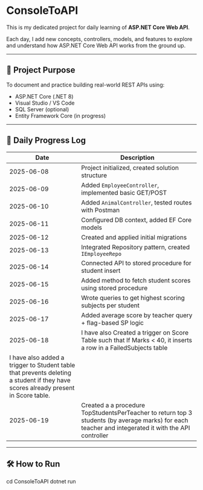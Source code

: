 # ConsoleToAPI

This is my dedicated project for daily learning of **ASP.NET Core Web API**.

Each day, I add new concepts, controllers, models, and features to explore and understand how ASP.NET Core Web API works from the ground up.

---

## 📌 Project Purpose

To document and practice building real-world REST APIs using:
- ASP.NET Core (.NET 8)
- Visual Studio / VS Code
- SQL Server (optional)
- Entity Framework Core (in progress)

---

## 📅 Daily Progress Log

| Date       | Description                                                  |
|------------|--------------------------------------------------------------|
| 2025-06-08 | Project initialized, created solution structure              |
| 2025-06-09 | Added `EmployeeController`, implemented basic GET/POST       |
| 2025-06-10 | Added `AnimalController`, tested routes with Postman         |
| 2025-06-11 | Configured DB context, added EF Core models                  |
| 2025-06-12 | Created and applied initial migrations                       |
| 2025-06-13 | Integrated Repository pattern, created `IEmployeeRepo`       |
| 2025-06-14 | Connected API to stored procedure for student insert         |
| 2025-06-15 | Added method to fetch student scores using stored procedure  |
| 2025-06-16 | Wrote queries to get highest scoring subjects per student    |
| 2025-06-17 | Added average score by teacher query + flag-based SP logic   |
| 2025-06-18 | I have also Created a trigger on Score Table such that If Marks < 40, it inserts a row in a FailedSubjects table|
| I have also added a trigger to Student table that prevents deleting a student if they have scores already present in Score table.|
| 2025-06-19 | Created a a procedure TopStudentsPerTeacher to return top 3 students (by average marks) for each teacher and integerated it with the API controller|


---

## 🛠️ How to Run


cd ConsoleToAPI
dotnet run
